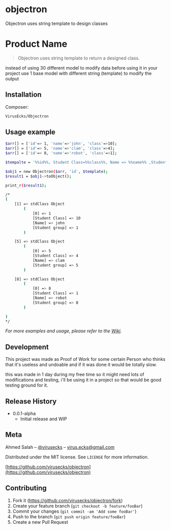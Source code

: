 # objectron
Objectron uses string template to design classes

# Product Name
> Objectron uses string template to return a designed class.


instead of using 30 different model to modify data before using it in your project use 1 base model with different string (template) to modify the output


## Installation

Composer:

```sh
VirusEcks/Objectron
```


## Usage example


```sh
$arr[] = ['id'=> 1, 'name'=>'john', 'class'=>10];
$arr[] = ['id'=> 5, 'name'=>'clam', 'class'=>4];
$arr[] = ['id'=> 8, 'name'=>'robot', 'class'=>1];

$tempalte = '%%id%%, Student Class=%%class%%, Name => %%name%% ,Student group=>%%id%%'

$obj1 = new Objectron($arr, 'id', $template);
$result1 = $obj1->toObject();

print_r($result1);

/*
(
    [1] => stdClass Object
        (
            [0] => 1
            [Student Class] => 10
            [Name] => john
            [Student group] => 1
        )

    [5] => stdClass Object
        (
            [0] => 5
            [Student Class] => 4
            [Name] => clam
            [Student group] => 5
        )

    [8] => stdClass Object
        (
            [0] => 8
            [Student Class] => 1
            [Name] => robot
            [Student group] => 8
        )

)
*/
```


_For more examples and usage, please refer to the [Wiki][wiki]._

## Development

This project was made as Proof of Work for some certain Person who thinks that it's useless and undoable and if it was done it would be totally slow.

this was made in 1 day during my free time so it might need lots of modifications and testing,
i'll be using it in a project so that would be good testing ground for it.



## Release History


* 0.0.1-alpha
    * Initial release and WIP

## Meta

Ahmed Salah – [@virusecks](https://twitter.com/virusecks) – virus.ecks@gmail.com

Distributed under the MIT license. See ``LICENSE`` for more information.

[https://github.com/virusecks/objectron](https://github.com/virusecks/objectron)

## Contributing

1. Fork it (<https://github.com/virusecks/objectron/fork>)
2. Create your feature branch (`git checkout -b feature/fooBar`)
3. Commit your changes (`git commit -am 'Add some fooBar'`)
4. Push to the branch (`git push origin feature/fooBar`)
5. Create a new Pull Request

<!-- Markdown link & img dfn's -->
[npm-image]: https://img.shields.io/npm/v/datadog-metrics.svg?style=flat-square
[npm-url]: https://npmjs.org/package/datadog-metrics
[npm-downloads]: https://img.shields.io/npm/dm/datadog-metrics.svg?style=flat-square
[travis-image]: https://img.shields.io/travis/dbader/node-datadog-metrics/master.svg?style=flat-square
[travis-url]: https://travis-ci.org/dbader/node-datadog-metrics
[wiki]: https://github.com/virusecks/objectron/wiki
